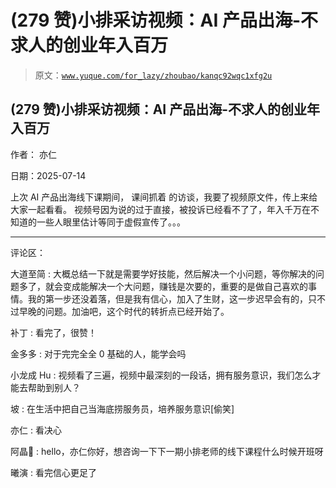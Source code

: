 # (279 赞)小排采访视频：AI 产品出海-不求人的创业年入百万

> 原文：[`www.yuque.com/for_lazy/zhoubao/kanqc92wqc1xfg2u`](https://www.yuque.com/for_lazy/zhoubao/kanqc92wqc1xfg2u)

## (279 赞)小排采访视频：AI 产品出海-不求人的创业年入百万

作者： 亦仁

日期：2025-07-14

上次 AI 产品出海线下课期间， 课间抓着 的访谈，我要了视频原文件，传上来给大家一起看看。
视频号因为说的过于直接，被投诉已经看不了了，年入千万在不知道的一些人眼里估计等同于虚假宣传了。。。

* * *

评论区：

大道至简 : 大概总结一下就是需要学好技能，然后解决一个小问题，等你解决的问题多了，就会变成能解决一个大问题，赚钱是次要的，重要的是做自己喜欢的事情。我的第一步还没着落，但是我有信心，加入了生财，这一步迟早会有的，只不过早晚的问题。加油吧，这个时代的转折点已经开始了。

补丁 : 看完了，很赞！

金多多 : 对于完完全全 0 基础的人，能学会吗

小龙成 Hu : 视频看了三遍，视频中最深刻的一段话，拥有服务意识，我们怎么才能去帮助到别人？

坡 : 在生活中把自己当海底捞服务员，培养服务意识[偷笑]

亦仁 : 看决心

阿晶🌻 : hello，亦仁你好，想咨询一下下一期小排老师的线下课程什么时候开班呀

曦演 : 看完信心更足了